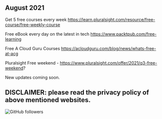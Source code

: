 August 2021
-------------------------------------
Get 5 free courses every week https://learn.pluralsight.com/resource/free-course/free-weekly-course

Free eBook every day on the latest in tech https://www.packtpub.com/free-learning

Free A Cloud Guru Courses https://acloudguru.com/blog/news/whats-free-at-acg

Pluralsight Free weekend - https://www.pluralsight.com/offer/2021/q3-free-weekend?

 
New updates coming soon.

DISCLAIMER: please read the privacy policy of above mentioned websites.
--------------------------------------------------------------------------------------
<img alt="GitHub followers" src="https://img.shields.io/github/followers/josepraveen?style=social">

